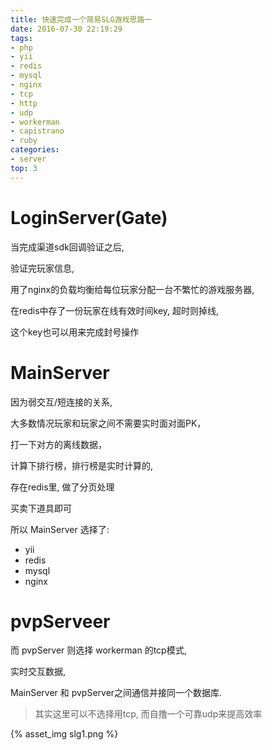 ```yaml
---
title: 快速完成一个简易SLG游戏思路一
date: 2016-07-30 22:19:29
tags:
- php
- yii
- redis
- mysql
- nginx
- tcp
- http
- udp
- workerman
- capistrano
- ruby
categories:
- server
top: 3
---
```





# LoginServer(Gate)

当完成渠道sdk回调验证之后, 

验证完玩家信息, 

用了nginx的负载均衡给每位玩家分配一台不繁忙的游戏服务器, 

在redis中存了一份玩家在线有效时间key, 
超时则掉线, 

这个key也可以用来完成封号操作



# MainServer

因为弱交互/短连接的关系, 

大多数情况玩家和玩家之间不需要实时面对面PK，

打一下对方的离线数据，

计算下排行榜，排行榜是实时计算的, 

存在redis里, 做了分页处理

买卖下道具即可

所以 MainServer 选择了:

- yii
- redis
- mysql
- nginx

<!-- more -->

# pvpServeer

而 pvpServer 则选择 workerman 的tcp模式,

实时交互数据, 

MainServer 和 pvpServer之间通信并接同一个数据库.

> 其实这里可以不选择用tcp, 而自撸一个可靠udp来提高效率

{% asset_img slg1.png %}
